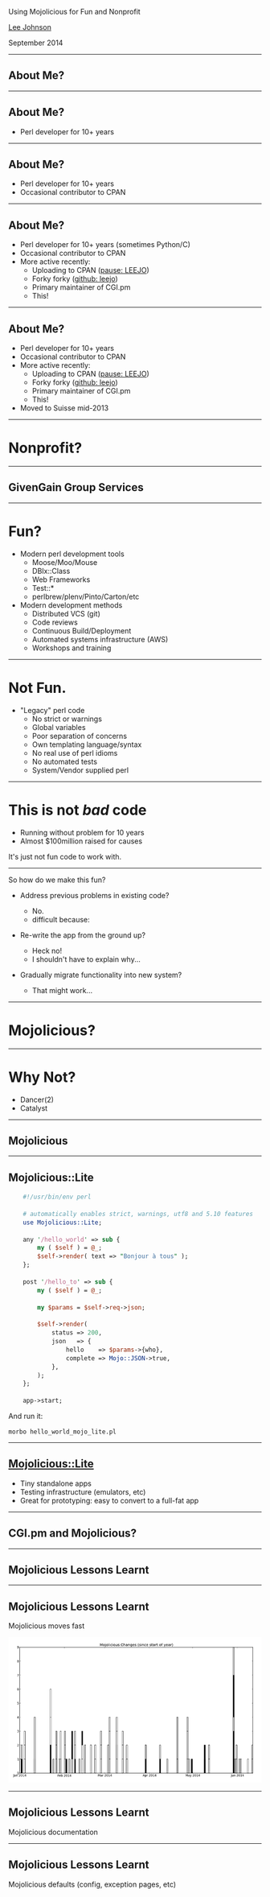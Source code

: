 Using Mojolicious for Fun and Nonprofit

[Lee Johnson](http://leejo.github.io)

September 2014

---
## About Me?

---
## About Me?

+ Perl developer for 10+ years

---
## About Me?

+ Perl developer for 10+ years
+ Occasional contributor to CPAN

---
## About Me?

+ Perl developer for 10+ years (sometimes Python/C)
+ Occasional contributor to CPAN
+ More active recently:
    - Uploading to CPAN ([pause: LEEJO](https://metacpan.org/author/LEEJO))
    - Forky forky ([github: leejo](https://github.com/leejo))
    - Primary maintainer of CGI.pm
    - This!

---
## About Me?

+ Perl developer for 10+ years
+ Occasional contributor to CPAN
+ More active recently:
    - Uploading to CPAN ([pause: LEEJO](https://metacpan.org/author/LEEJO))
    - Forky forky ([github: leejo](https://github.com/leejo))
    - Primary maintainer of CGI.pm
    - This!
+ Moved to Suisse mid-2013

---
# Nonprofit?


---
## GivenGain Group Services


---
# Fun?

+ Modern perl development tools
    * Moose/Moo/Mouse
    * DBIx::Class
    * Web Frameworks
    * Test::*
    * perlbrew/plenv/Pinto/Carton/etc
+ Modern development methods
    * Distributed VCS (git)
    * Code reviews
    * Continuous Build/Deployment
    * Automated systems infrastructure (AWS)
    * Workshops and training

---
# Not Fun.

+ "Legacy" perl code
    * No strict or warnings
    * Global variables
    * Poor separation of concerns
    * Own templating language/syntax
    * No real use of perl idioms
    * No automated tests
    * System/Vendor supplied perl

---
# This is not *bad* code

+ Running without problem for 10 years
+ Almost $100million raised for causes

It's just not fun code to work with.

---
So how do we make this fun?

+ Address previous problems in existing code?
    * No.
    * difficult because:

+ Re-write the app from the ground up?
    * Heck no!
    * I shouldn't have to explain why...

+ Gradually migrate functionality into new system?
    * That might work...

---
# Mojolicious?

---
# Why Not?

+ Dancer(2)
+ Catalyst

---
## Mojolicious

---
## Mojolicious::Lite

```perl
    #!/usr/bin/env perl

    # automatically enables strict, warnings, utf8 and 5.10 features
    use Mojolicious::Lite;

    any '/hello_world' => sub {
        my ( $self ) = @_;
        $self->render( text => "Bonjour à tous" );
    };

    post '/hello_to' => sub {
        my ( $self ) = @_;

        my $params = $self->req->json;

        $self->render(
            status => 200,
            json   => {
                hello    => $params->{who},
                complete => Mojo::JSON->true,
            },
        );
    };

    app->start;
```

And run it:

```
morbo hello_world_mojo_lite.pl
```

---
## [Mojolicious::Lite](http://mojolicio.us/perldoc/Mojolicious/Lite)

+ Tiny standalone apps
+ Testing infrastructure (emulators, etc)
+ Great for prototyping: easy to convert to a full-fat app

---
## CGI.pm and Mojolicious?

---
## Mojolicious Lessons Learnt

---
## Mojolicious Lessons Learnt

Mojolicious moves fast

![Mojo changes 2014](/img/mojo_changes.png)

---
## Mojolicious Lessons Learnt

Mojolicious documentation

---
## Mojolicious Lessons Learnt

Mojolicious defaults (config, exception pages, etc)
